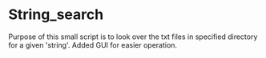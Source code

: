 # String_search

Purpose of this small script is to look over the txt files in specified directory for a given 'string'.
Added GUI for easier operation.
